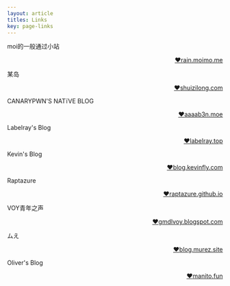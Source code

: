 ```yaml
---
layout: article
titles: Links
key: page-links
---
```


moi的一般通过小站 <p align = "right"><a href = https://rain.moimo.me>:heart:rain.moimo.me</a></p>

某岛  <p align = "right"><a href = http://www.shuizilong.com/house>:heart:shuizilong.com</a></p>

CANARYPWN'S NATïVE BLOG <p align = "right"><a href = https://aaaab3n.moe>:heart:aaaab3n.moe</a></p>

Labelray's Blog <p align = "right"><a href = http://labelray.top>:heart:labelray.top</a></p>

Kevin's Blog <p align = "right"><a href = http://blog.kevinfly.com>:heart:blog.kevinfly.com</a></p>

Raptazure <p align = "right"><a href = https://raptazure.github.io>:heart:raptazure.github.io</a></p>


VOY青年之声<p align = "right"><a href = https://gmdlvoy.blogspot.com>:heart:gmdlvoy.blogspot.com</a></p>

ムえ<p align = "right"><a href = https://blog.murez.site>:heart:blog.murez.site</a></p>

Oliver's Blog<p align = "right"><a href = https://manito.fun>:heart:manito.fun</a></p>